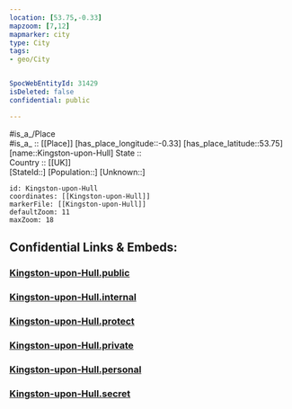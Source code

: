 ```yaml
---
location: [53.75,-0.33] 
mapzoom: [7,12] 
mapmarker: city 
type: City
tags:
- geo/City


SpocWebEntityId: 31429
isDeleted: false
confidential: public

---
```

#is_a_/Place  
#is_a_ :: [[Place]] 
[has_place_longitude::-0.33] 
[has_place_latitude::53.75] 
[name::Kingston-upon-Hull] 
State ::  
Country :: [[UK]]  
[StateId::] 
[Population::] 
[Unknown::] 


```leaflet
id: Kingston-upon-Hull
coordinates: [[Kingston-upon-Hull]] 
markerFile: [[Kingston-upon-Hull]] 
defaultZoom: 11 
maxZoom: 18
```


## Confidential Links & Embeds: 

### [Kingston-upon-Hull.public](/_public/\Earth\Continent\Europe\Europe~North\UK\England\Regions~England\Yorkshire_and_the_Humber\Yorkshire~East_Riding\Kingston_upon_Hull\cities~Kingston_upon_HullKingston-upon-Hull.public.md) 

### [Kingston-upon-Hull.internal](/_internal/\Earth\Continent\Europe\Europe~North\UK\England\Regions~England\Yorkshire_and_the_Humber\Yorkshire~East_Riding\Kingston_upon_Hull\cities~Kingston_upon_HullKingston-upon-Hull.internal.md) 

### [Kingston-upon-Hull.protect](/_protect/\Earth\Continent\Europe\Europe~North\UK\England\Regions~England\Yorkshire_and_the_Humber\Yorkshire~East_Riding\Kingston_upon_Hull\cities~Kingston_upon_HullKingston-upon-Hull.protect.md) 

### [Kingston-upon-Hull.private](/_private/\Earth\Continent\Europe\Europe~North\UK\England\Regions~England\Yorkshire_and_the_Humber\Yorkshire~East_Riding\Kingston_upon_Hull\cities~Kingston_upon_HullKingston-upon-Hull.private.md) 

### [Kingston-upon-Hull.personal](/_personal/\Earth\Continent\Europe\Europe~North\UK\England\Regions~England\Yorkshire_and_the_Humber\Yorkshire~East_Riding\Kingston_upon_Hull\cities~Kingston_upon_HullKingston-upon-Hull.personal.md) 

### [Kingston-upon-Hull.secret](/_secret/\Earth\Continent\Europe\Europe~North\UK\England\Regions~England\Yorkshire_and_the_Humber\Yorkshire~East_Riding\Kingston_upon_Hull\cities~Kingston_upon_HullKingston-upon-Hull.secret.md)

